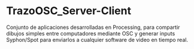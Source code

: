 # TrazoOSC_Server-Client
Conjunto de aplicaciones desarrolladas en Processing, para compartir dibujos simples entre computadores mediante OSC y generar inputs Syphon/Spot para enviarlos a cualquier software de video en tiempo real.
